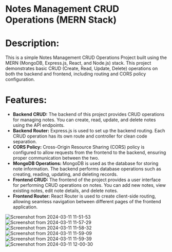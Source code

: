 # Notes Management CRUD Operations (MERN Stack)

# Description:

This is a simple Notes Management CRUD Operations Project built using the MERN (MongoDB, Express.js, React, and Node.js) stack. This project demonstrates basic CRUD (Create, Read, Update, Delete) operations on both the backend and frontend, including routing and CORS policy configuration.

# Features:
- __Backend CRUD:__ The backend of this project provides CRUD operations for managing notes. You can create, read, update, and delete notes using the API endpoints.
- __Backend Router:__ Express.js is used to set up the backend routing. Each CRUD operation has its own route and controller for clean code separation.
- __CORS Policy:__ Cross-Origin Resource Sharing (CORS) policy is configured to allow requests from the frontend to the backend, ensuring proper communication between the two.
- __MongoDB Operations:__ MongoDB is used as the database for storing note information. The backend performs database operations such as creating, reading, updating, and deleting records.
- __Frontend CRUD:__ The frontend of the project provides a user interface for performing CRUD operations on notes. You can add new notes, view existing notes, edit note details, and delete notes.
- __Frontend Router:__ React Router is used to create client-side routing, allowing seamless navigation between different pages of the frontend application.

![Screenshot from 2024-03-11 11-51-53](https://github.com/amitgawande369/notes_management/assets/109359073/cfc7aa4c-4ade-433c-89a3-46c9ffc08cd0)
![Screenshot from 2024-03-11 11-57-29](https://github.com/amitgawande369/notes_management/assets/109359073/e40f4f0c-b7ea-4cf3-ac06-262b929cab8f)
![Screenshot from 2024-03-11 11-58-32](https://github.com/amitgawande369/notes_management/assets/109359073/ff5e2f10-4b04-401d-987d-d05fa61eccf1)
![Screenshot from 2024-03-11 11-59-09](https://github.com/amitgawande369/notes_management/assets/109359073/0215e675-df5f-45a7-8142-96bab1548d1b)
![Screenshot from 2024-03-11 11-59-39](https://github.com/amitgawande369/notes_management/assets/109359073/6bb0750c-9824-4629-9ddc-e6368a8d87de)
![Screenshot from 2024-03-11 12-00-30](https://github.com/amitgawande369/notes_management/assets/109359073/8ae7110c-a545-45a2-9a5e-37af1ba9f91d)





